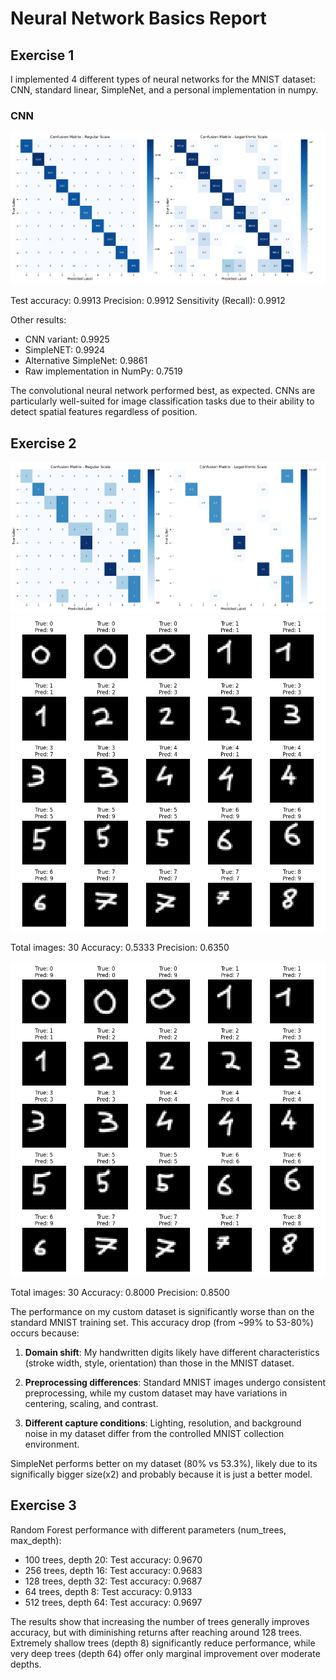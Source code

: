 # Neural Network Basics Report

## Exercise 1
I implemented 4 different types of neural networks for the MNIST dataset: CNN, standard linear, SimpleNet, and a personal implementation in numpy.

### CNN
![CNN Confusion Matrix](images/CNN_confusionMatrixSpr1.png)

Test accuracy: 0.9913
Precision: 0.9912
Sensitivity (Recall): 0.9912

Other results:
- CNN variant: 0.9925
- SimpleNET: 0.9924
- Alternative SimpleNet: 0.9861
- Raw implementation in NumPy: 0.7519

The convolutional neural network performed best, as expected. CNNs are particularly well-suited for image classification tasks due to their ability to detect spatial features regardless of position.

## Exercise 2
![Custom Dataset Confusion Matrix](images/confusionmatrix_mydatset.png)
![Prediction Results](images/prediction_results.png)

Total images: 30
Accuracy: 0.5333
Precision: 0.6350

![SimpleNet Predictions](images/prediction_simplenet.png)

Total images: 30
Accuracy: 0.8000
Precision: 0.8500

The performance on my custom dataset is significantly worse than on the standard MNIST training set. This accuracy drop (from ~99% to 53-80%) occurs because:

1. **Domain shift**: My handwritten digits likely have different characteristics (stroke width, style, orientation) than those in the MNIST dataset.

1. **Preprocessing differences**: Standard MNIST images undergo consistent preprocessing, while my custom dataset may have variations in centering, scaling, and contrast.

1. **Different capture conditions**: Lighting, resolution, and background noise in my dataset differ from the controlled MNIST collection environment.

SimpleNet performs better on my dataset (80% vs 53.3%), likely due to its significally bigger size(x2) and probably because it is just a better model.

## Exercise 3
Random Forest performance with different parameters (num_trees, max_depth):
- 100 trees, depth 20: Test accuracy: 0.9670
- 256 trees, depth 16: Test accuracy: 0.9683
- 128 trees, depth 32: Test accuracy: 0.9687
- 64 trees, depth 8: Test accuracy: 0.9133
- 512 trees, depth 64: Test accuracy: 0.9697

The results show that increasing the number of trees generally improves accuracy, but with diminishing returns after reaching around 128 trees. Extremely shallow trees (depth 8) significantly reduce performance, while very deep trees (depth 64) offer only marginal improvement over moderate depths.
